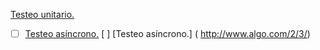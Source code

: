 

 [Testeo unitario.](https://jestjs.io/docs/es-ES/getting-started)
* [ ] [Testeo asíncrono.](https://jestjs.io/docs/es-ES/asynchronous)
   [ ] [Testeo asíncrono.]  ( http://www.algo.com/2/3/) 